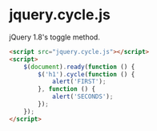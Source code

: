 # jquery.cycle.js

jQuery 1.8's toggle method.

```html
<script src="jquery.cycle.js"></script>
<script>
    $(document).ready(function () {
        $('h1').cycle(function () {
            alert('FIRST');
        }, function () {
            alert('SECONDS');
        });
    });
</script>
```
